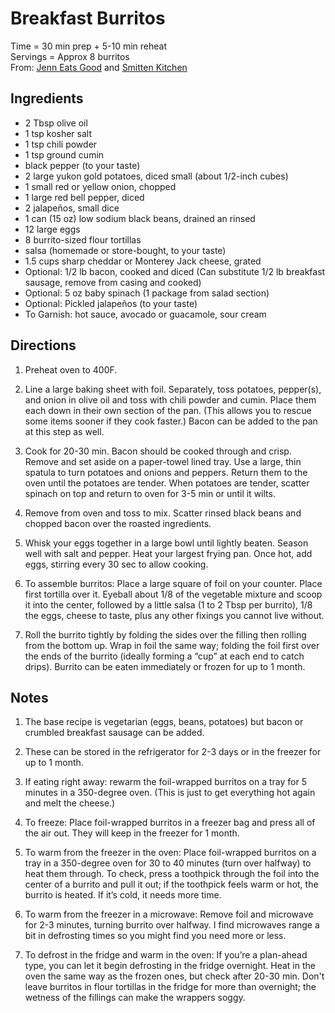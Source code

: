 Breakfast Burritos
====

Time = 30 min prep + 5-10 min reheat \
Servings = Approx 8 burritos \
From: [Jenn Eats Good](https://jenneatsgoood.com/black-bean-cheddar-breakfast-burritos/) and [Smitten Kitchen](https://smittenkitchen.com/2018/09/breakfast-burritos/)


**Ingredients**
----
- 2 Tbsp olive oil
- 1 tsp kosher salt
- 1 tsp chili powder
- 1 tsp ground cumin
- black pepper (to your taste)
- 2 large yukon gold potatoes, diced small (about 1/2-inch cubes)
- 1 small red or yellow onion, chopped
- 1 large red bell pepper, diced
- 2 jalapeños, small dice
- 1 can (15 oz) low sodium black beans, drained an rinsed
- 12 large eggs
- 8 burrito-sized flour tortillas
- salsa (homemade or store-bought, to your taste)
- 1.5 cups sharp cheddar or Monterey Jack cheese, grated
- Optional: 1/2 lb bacon, cooked and diced (Can substitute 1/2 lb breakfast sausage, remove from casing and cooked)
- Optional: 5 oz baby spinach (1 package from salad section)
- Optional: Pickled jalapeños (to your taste)
- To Garnish: hot sauce, avocado or guacamole, sour cream


**Directions**
----

1. Preheat oven to 400F. 

2. Line a large baking sheet with foil. Separately, toss potatoes, pepper(s), and onion in olive oil and toss with chili powder and cumin. Place them each down in their own section of the pan. (This allows you to rescue some items sooner if they cook faster.) Bacon can be added to the pan at this step as well. 

3. Cook for 20-30 min. Bacon should be cooked through and crisp. Remove and set aside on a paper-towel lined tray. Use a large, thin spatula to turn potatoes and onions and peppers. Return them to the oven until the potatoes are tender. When potatoes are tender, scatter spinach on top and return to oven for 3-5 min or until it wilts. 

4. Remove from oven and toss to mix. Scatter rinsed black beans and chopped bacon over the roasted ingredients. 

5. Whisk your eggs together in a large bowl until lightly beaten. Season well with salt and pepper. Heat your largest frying pan. Once hot, add eggs, stirring every 30 sec to allow cooking. 

6. To assemble burritos: Place a large square of foil on your counter. Place first tortilla over it. Eyeball about 1/8 of the vegetable mixture and scoop it into the center, followed by a little salsa (1 to 2 Tbsp per burrito), 1/8 the eggs, cheese to taste, plus any other fixings you cannot live without.

7. Roll the burrito tightly by folding the sides over the filling then rolling from the bottom up. Wrap in foil the same way; folding the foil first over the ends of the burrito (ideally forming a “cup” at each end to catch drips). Burrito can be eaten immediately or frozen for up to 1 month. 


**Notes**
----

1. The base recipe is vegetarian (eggs, beans, potatoes) but bacon or crumbled breakfast sausage can be added. 

2. These can be stored in the refrigerator for 2-3 days or in the freezer for up to 1 month.

3. If eating right away: rewarm the foil-wrapped burritos on a tray for 5 minutes in a 350-degree oven. (This is just to get everything hot again and melt the cheese.)

4. To freeze: Place foil-wrapped burritos in a freezer bag and press all of the air out. They will keep in the freezer for 1 month. 

5. To warm from the freezer in the oven: Place foil-wrapped burritos on a tray in a 350-degree oven for 30 to 40 minutes (turn over halfway) to heat them through. To check, press a toothpick through the foil into the center of a burrito and pull it out; if the toothpick feels warm or hot, the burrito is heated. If it’s cold, it needs more time.

6. To warm from the freezer in a microwave: Remove foil and microwave for 2-3 minutes, turning burrito over halfway. I find microwaves range a bit in defrosting times so you might find you need more or less.

7. To defrost in the fridge and warm in the oven: If you’re a plan-ahead type, you can let it begin defrosting in the fridge overnight. Heat in the oven the same way as the frozen ones, but check after 20-30 min. Don't leave burritos in flour tortillas in the fridge for more than overnight; the wetness of the fillings can make the wrappers soggy.

